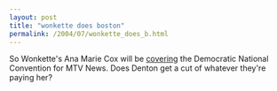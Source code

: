 ```yaml
---
layout: post
title: "wonkette does boston"
permalink: /2004/07/wonkette_does_b.html
---
```


<p>So Wonkette's Ana Marie Cox will be <a href="http://www.wonkette.com/archives/wonkette-does-boston-017394.php">covering</a> the Democratic National Convention for MTV News.  Does Denton get a cut of whatever they're paying her?</p>


